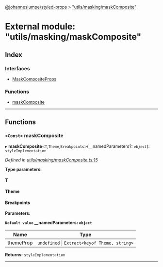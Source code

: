 [@johanneslumpe/styled-props](../README.md) > ["utils/masking/maskComposite"](../modules/_utils_masking_maskcomposite_.md)

# External module: "utils/masking/maskComposite"

## Index

### Interfaces

* [MaskCompositeProps](../interfaces/_utils_masking_maskcomposite_.maskcompositeprops.md)

### Functions

* [maskComposite](_utils_masking_maskcomposite_.md#maskcomposite)

---

## Functions

<a id="maskcomposite"></a>

### `<Const>` maskComposite

▸ **maskComposite**<`T`,`Theme`,`Breakpoints`>(__namedParameters?: *`object`*): `styleImplementation`

*Defined in [utils/masking/maskComposite.ts:15](https://github.com/johanneslumpe/styled-props/blob/8e709f1/src/utils/masking/maskComposite.ts#L15)*

**Type parameters:**

#### T 
#### Theme 
#### Breakpoints 
**Parameters:**

**`Default value` __namedParameters: `object`**

| Name | Type |
| ------ | ------ |
| themeProp | `undefined` \| `Extract<keyof Theme, string>` |

**Returns:** `styleImplementation`

___

